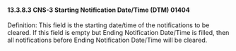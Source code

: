 #### 13.3.8.3 CNS-3 Starting Notification Date/Time (DTM) 01404

Definition: This field is the starting date/time of the notifications to be cleared. If this field is empty but Ending Notification Date/Time is filled, then all notifications before Ending Notification Date/Time will be cleared.
